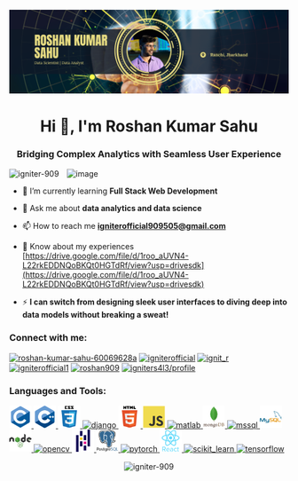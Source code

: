 <p align="center"><img src="https://github.com/Igniter-909/Igniter-909/raw/main/04.png" alt="demo"/></p>


<h1 align="center">Hi 👋, I'm Roshan Kumar Sahu</h1>
<h3 align="center">Bridging Complex Analytics with Seamless User Experience</h3>

<img align="right" alt="image" src="https://github.com/user-attachments/assets/e2f58b13-3ba3-4c2d-8c04-d8df57657486" width=400 />


<p align="left"> <img src="https://komarev.com/ghpvc/?username=igniter-909&label=Profile%20views&color=0e75b6&style=flat" alt="igniter-909" /> </p>

- 🌱 I’m currently learning **Full Stack Web Development**

- 💬 Ask me about **data analytics and data science**

- 📫 How to reach me **igniterofficial909505@gmail.com**

- 📄 Know about my experiences [https://drive.google.com/file/d/1roo_aUVN4-L22rkEDDNQoBKQt0HGTdRf/view?usp=drivesdk](https://drive.google.com/file/d/1roo_aUVN4-L22rkEDDNQoBKQt0HGTdRf/view?usp=drivesdk)

- ⚡ **I can switch from designing sleek user interfaces to diving deep into data models without breaking a sweat!**

<h3 align="left">Connect with me:</h3>
<p align="left">
<a href="https://linkedin.com/in/roshan-kumar-sahu-60069628a" target="blank"><img align="center" src="https://raw.githubusercontent.com/rahuldkjain/github-profile-readme-generator/master/src/images/icons/Social/linked-in-alt.svg" alt="roshan-kumar-sahu-60069628a" height="30" width="40" /></a>
<a href="https://kaggle.com/igniterofficial" target="blank"><img align="center" src="https://raw.githubusercontent.com/rahuldkjain/github-profile-readme-generator/master/src/images/icons/Social/kaggle.svg" alt="igniterofficial" height="30" width="40" /></a>
<a href="https://www.codechef.com/users/ignit_r" target="blank"><img align="center" src="https://cdn.jsdelivr.net/npm/simple-icons@3.1.0/icons/codechef.svg" alt="ignit_r" height="30" width="40" /></a>
<a href="https://www.hackerrank.com/igniterofficial1" target="blank"><img align="center" src="https://raw.githubusercontent.com/rahuldkjain/github-profile-readme-generator/master/src/images/icons/Social/hackerrank.svg" alt="igniterofficial1" height="30" width="40" /></a>
<a href="https://codeforces.com/profile/roshan909" target="blank"><img align="center" src="https://raw.githubusercontent.com/rahuldkjain/github-profile-readme-generator/master/src/images/icons/Social/codeforces.svg" alt="roshan909" height="30" width="40" /></a>
<a href="https://auth.geeksforgeeks.org/user/igniters4l3/profile" target="blank"><img align="center" src="https://raw.githubusercontent.com/rahuldkjain/github-profile-readme-generator/master/src/images/icons/Social/geeks-for-geeks.svg" alt="igniters4l3/profile" height="30" width="40" /></a>
</p>

<h3 align="left">Languages and Tools:</h3>
<p align="left"> <a href="https://www.cprogramming.com/" target="_blank" rel="noreferrer"> <img src="https://raw.githubusercontent.com/devicons/devicon/master/icons/c/c-original.svg" alt="c" width="40" height="40"/> </a> <a href="https://www.w3schools.com/cpp/" target="_blank" rel="noreferrer"> <img src="https://raw.githubusercontent.com/devicons/devicon/master/icons/cplusplus/cplusplus-original.svg" alt="cplusplus" width="40" height="40"/> </a> <a href="https://www.w3schools.com/css/" target="_blank" rel="noreferrer"> <img src="https://raw.githubusercontent.com/devicons/devicon/master/icons/css3/css3-original-wordmark.svg" alt="css3" width="40" height="40"/> </a> <a href="https://www.djangoproject.com/" target="_blank" rel="noreferrer"> <img src="https://cdn.worldvectorlogo.com/logos/django.svg" alt="django" width="40" height="40"/> </a> <a href="https://www.w3.org/html/" target="_blank" rel="noreferrer"> <img src="https://raw.githubusercontent.com/devicons/devicon/master/icons/html5/html5-original-wordmark.svg" alt="html5" width="40" height="40"/> </a> <a href="https://developer.mozilla.org/en-US/docs/Web/JavaScript" target="_blank" rel="noreferrer"> <img src="https://raw.githubusercontent.com/devicons/devicon/master/icons/javascript/javascript-original.svg" alt="javascript" width="40" height="40"/> </a> <a href="https://www.mathworks.com/" target="_blank" rel="noreferrer"> <img src="https://upload.wikimedia.org/wikipedia/commons/2/21/Matlab_Logo.png" alt="matlab" width="40" height="40"/> </a> <a href="https://www.mongodb.com/" target="_blank" rel="noreferrer"> <img src="https://raw.githubusercontent.com/devicons/devicon/master/icons/mongodb/mongodb-original-wordmark.svg" alt="mongodb" width="40" height="40"/> </a> <a href="https://www.microsoft.com/en-us/sql-server" target="_blank" rel="noreferrer"> <img src="https://www.svgrepo.com/show/303229/microsoft-sql-server-logo.svg" alt="mssql" width="40" height="40"/> </a> <a href="https://www.mysql.com/" target="_blank" rel="noreferrer"> <img src="https://raw.githubusercontent.com/devicons/devicon/master/icons/mysql/mysql-original-wordmark.svg" alt="mysql" width="40" height="40"/> </a> <a href="https://nodejs.org" target="_blank" rel="noreferrer"> <img src="https://raw.githubusercontent.com/devicons/devicon/master/icons/nodejs/nodejs-original-wordmark.svg" alt="nodejs" width="40" height="40"/> </a> <a href="https://opencv.org/" target="_blank" rel="noreferrer"> <img src="https://www.vectorlogo.zone/logos/opencv/opencv-icon.svg" alt="opencv" width="40" height="40"/> </a> <a href="https://pandas.pydata.org/" target="_blank" rel="noreferrer"> <img src="https://raw.githubusercontent.com/devicons/devicon/2ae2a900d2f041da66e950e4d48052658d850630/icons/pandas/pandas-original.svg" alt="pandas" width="40" height="40"/> </a> <a href="https://www.postgresql.org" target="_blank" rel="noreferrer"> <img src="https://raw.githubusercontent.com/devicons/devicon/master/icons/postgresql/postgresql-original-wordmark.svg" alt="postgresql" width="40" height="40"/> </a> <a href="https://pytorch.org/" target="_blank" rel="noreferrer"> <img src="https://www.vectorlogo.zone/logos/pytorch/pytorch-icon.svg" alt="pytorch" width="40" height="40"/> </a> <a href="https://reactjs.org/" target="_blank" rel="noreferrer"> <img src="https://raw.githubusercontent.com/devicons/devicon/master/icons/react/react-original-wordmark.svg" alt="react" width="40" height="40"/> </a> <a href="https://scikit-learn.org/" target="_blank" rel="noreferrer"> <img src="https://upload.wikimedia.org/wikipedia/commons/0/05/Scikit_learn_logo_small.svg" alt="scikit_learn" width="40" height="40"/> </a> <a href="https://www.tensorflow.org" target="_blank" rel="noreferrer"> <img src="https://www.vectorlogo.zone/logos/tensorflow/tensorflow-icon.svg" alt="tensorflow" width="40" height="40"/> </a> </p>


<p align="center"><img align="center" src="https://github-readme-streak-stats.herokuapp.com/?user=igniter-909&" alt="igniter-909" /></p>
